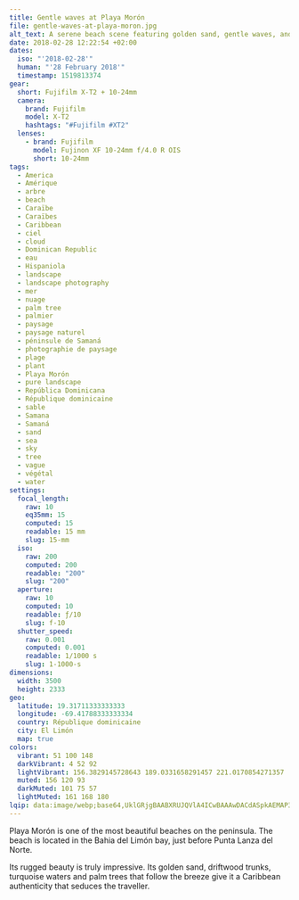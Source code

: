 ```yaml
---
title: Gentle waves at Playa Morón
file: gentle-waves-at-playa-moron.jpg
alt_text: A serene beach scene featuring golden sand, gentle waves, and lush greenery.
date: 2018-02-28 12:22:54 +02:00
dates:
  iso: "'2018-02-28'"
  human: "'28 February 2018'"
  timestamp: 1519813374
gear:
  short: Fujifilm X-T2 + 10-24mm
  camera:
    brand: Fujifilm
    model: X-T2
    hashtags: "#Fujifilm #XT2"
  lenses:
    - brand: Fujifilm
      model: Fujinon XF 10-24mm f/4.0 R OIS
      short: 10-24mm
tags:
  - America
  - Amérique
  - arbre
  - beach
  - Caraïbe
  - Caraïbes
  - Caribbean
  - ciel
  - cloud
  - Dominican Republic
  - eau
  - Hispaniola
  - landscape
  - landscape photography
  - mer
  - nuage
  - palm tree
  - palmier
  - paysage
  - paysage naturel
  - péninsule de Samaná
  - photographie de paysage
  - plage
  - plant
  - Playa Morón
  - pure landscape
  - República Dominicana
  - République dominicaine
  - sable
  - Samana
  - Samaná
  - sand
  - sea
  - sky
  - tree
  - vague
  - végétal
  - water
settings:
  focal_length:
    raw: 10
    eq35mm: 15
    computed: 15
    readable: 15 mm
    slug: 15-mm
  iso:
    raw: 200
    computed: 200
    readable: "200"
    slug: "200"
  aperture:
    raw: 10
    computed: 10
    readable: ƒ/10
    slug: f-10
  shutter_speed:
    raw: 0.001
    computed: 0.001
    readable: 1/1000 s
    slug: 1-1000-s
dimensions:
  width: 3500
  height: 2333
geo:
  latitude: 19.31711333333333
  longitude: -69.41788333333334
  country: République dominicaine
  city: El Limón
  map: true
colors:
  vibrant: 51 100 148
  darkVibrant: 4 52 92
  lightVibrant: 156.3829145728643 189.0331658291457 221.0170854271357
  muted: 156 120 93
  darkMuted: 101 75 57
  lightMuted: 161 168 180
lqip: data:image/webp;base64,UklGRjgBAABXRUJQVlA4ICwBAAAwDACdASpkAEMAP3GkyVm0rD+jsVG8A/AuCWNtk4AFS6UbX5KdaFpWcrFetK0/ldd5A0G9KyaD/HHo6qMR2XpRyxAwqFGQs8WJmBPFYTC/ECR15VntCynvsKVpy5d0/Jo0Zf82fEkOp1cgAP7jQFi5Mr/x1hN2XvuT9HKKQnXtzYTPuV0BofSZ/pKnkXHC3IBs/19FAIIDkMhosD/4BNgzvNDoJyTiZ1+yJ0Mv29O8sqwQ72kpavDD22MpkD8zX/m+/oMN5+jyErNLvHzfoClrsmY3orFFCZ/GsbS8I/O/KizcywwcIoQALWcmYRzSiJRdbD3vLLQPjoIlNSiC3r/pQdAkp+wazb/cFo8FRfOdLGAAAKGa9YF3HdyUQm32LAP66qinUDgmogAAAAA=
---
```


Playa Morón is one of the most beautiful beaches on the peninsula. The beach is located in the Bahia del Limón bay, just before Punta Lanza del Norte.

Its rugged beauty is truly impressive. Its golden sand, driftwood trunks, turquoise waters and palm trees that follow the breeze give it a Caribbean authenticity that seduces the traveller.
